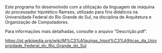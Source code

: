 Este programa foi desenvolvido com a utilização da linguagem de máquina do processador hipotético Ramses, utilizado para fins didáticos na Universidade Federal do Rio Grande do Sul, na disciplina de Arquitetura e Organização de Computadores.

Para informações mais detalhadas, consulte o arquivo "Descrição.pdf".

https://pt.wikipedia.org/wiki/M%C3%A1quinas_hipot%C3%A9ticas_da_Universidade_Federal_do_Rio_Grande_do_Sul
